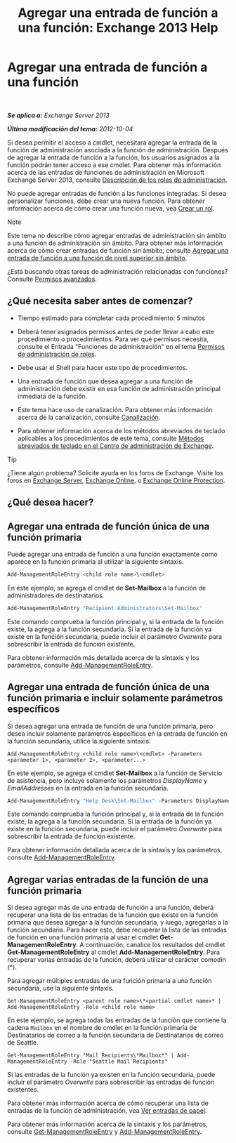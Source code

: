 ﻿---
title: 'Agregar una entrada de función a una función: Exchange 2013 Help'
TOCTitle: Agregar una entrada de función a una función
ms:assetid: 30cd37bc-b3e8-4f39-a8ba-a4c20b1b27b7
ms:mtpsurl: https://technet.microsoft.com/es-es/library/Dd335180(v=EXCHG.150)
ms:contentKeyID: 49895551
ms.date: 05/22/2018
mtps_version: v=EXCHG.150
ms.translationtype: MT
---

# Agregar una entrada de función a una función

 

_**Se aplica a:** Exchange Server 2013_

_**Última modificación del tema:** 2012-10-04_

Si desea permitir el acceso a cmdlet, necesitará agregar la entrada de la función de administración asociada a la función de administración. Después de agregar la entrada de función a la función, los usuarios asignados a la función podrán tener acceso a ese cmdlet. Para obtener más información acerca de las entradas de funciones de administración en Microsoft Exchange Server 2013, consulte [Descripción de los roles de administración](understanding-management-roles-exchange-2013-help.md).

No puede agregar entradas de función a las funciones integradas. Si desea personalizar funciones, debe crear una nueva función. Para obtener información acerca de cómo crear una función nueva, vea [Crear un rol](create-a-role-exchange-2013-help.md).


> [!NOTE]
> Este tema no describe cómo agregar entradas de administración sin ámbito a una función de administración sin ámbito. Para obtener más información acerca de cómo crear entradas de función sin ámbito, consulte <A href="add-a-role-entry-to-an-unscoped-top-level-role-exchange-2013-help.md">Agregar una entrada de función a una función de nivel superior sin ámbito</A>.



¿Está buscando otras tareas de administración relacionadas con funciones? Consulte [Permisos avanzados](advanced-permissions-exchange-2013-help.md).

## ¿Qué necesita saber antes de comenzar?

  - Tiempo estimado para completar cada procedimiento: 5 minutos

  - Deberá tener asignados permisos antes de poder llevar a cabo este procedimiento o procedimientos. Para ver qué permisos necesita, consulte el Entrada "Funciones de administración" en el tema [Permisos de administración de roles](role-management-permissions-exchange-2013-help.md).

  - Debe usar el Shell para hacer este tipo de procedimientos.

  - Una entrada de función que desea agregar a una función de administración debe existir en esa función de administración principal inmediata de la función.

  - Este tema hace uso de canalización. Para obtener más información acerca de la canalización, consulte [Canalización](https://technet.microsoft.com/es-es/library/aa998260\(v=exchg.150\)).

  - Para obtener información acerca de los métodos abreviados de teclado aplicables a los procedimientos de este tema, consulte [Métodos abreviados de teclado en el Centro de administración de Exchange](keyboard-shortcuts-in-the-exchange-admin-center-exchange-online-protection-help.md).


> [!TIP]
> ¿Tiene algún problema? Solicite ayuda en los foros de Exchange. Visite los foros en <A href="https://go.microsoft.com/fwlink/p/?linkid=60612">Exchange Server</A>, <A href="https://go.microsoft.com/fwlink/p/?linkid=267542">Exchange Online</A>, o <A href="https://go.microsoft.com/fwlink/p/?linkid=285351">Exchange Online Protection</A>.



## ¿Qué desea hacer?

## Agregar una entrada de función única de una función primaria

Puede agregar una entrada de función a una función exactamente como aparece en la función primaria al utilizar la siguiente sintaxis.

```powershell
Add-ManagementRoleEntry <child role name>\<cmdlet>
```

En este ejemplo, se agrega el cmdlet de **Set-Mailbox** a la función de administradores de destinatarios.

```powershell
Add-ManagementRoleEntry "Recipient Administrators\Set-Mailbox"
```

Este comando comprueba la función principal y, si la entrada de la función existe, la agrega a la función secundaria. Si la entrada de la función ya existe en la función secundaria, puede incluir el parámetro *Overwrite* para sobrescribir la entrada de función existente.

Para obtener información más detallada acerca de la sintaxis y los parámetros, consulte [Add-ManagementRoleEntry](https://technet.microsoft.com/es-es/library/dd351236\(v=exchg.150\)).

## Agregar una entrada de función única de una función primaria e incluir solamente parámetros específicos

Si desea agregar una entrada de función de una función primaria, pero desea incluir solamente parámetros específicos en la entrada de función en la función secundaria, utilice la siguiente sintaxis.

    Add-ManagementRoleEntry <child role name>\<cmdlet> -Parameters <parameter 1>, <parameter 2>, <parameter...>

En este ejemplo, se agrega el cmdlet **Set-Mailbox** a la función de Servicio de asistencia, pero incluye solamente los parámetros *DisplayName* y *EmailAddresses* en la entrada en la función secundaria.

```powershell
Add-ManagementRoleEntry "Help Desk\Set-Mailbox" -Parameters DisplayName, EmailAddresses
```

Este comando comprueba la función principal y, si la entrada de la función existe, la agrega a la función secundaria. Si la entrada de la función ya existe en la función secundaria, puede incluir el parámetro *Overwrite* para sobrescribir la entrada de función existente.

Para obtener información detallada acerca de la sintaxis y los parámetros, consulte [Add-ManagementRoleEntry](https://technet.microsoft.com/es-es/library/dd351236\(v=exchg.150\)).

## Agregar varias entradas de la función de una función primaria

Si desea agregar más de una entrada de función a una función, deberá recuperar una lista de las entradas de la función que existe en la función primaria que desea agregar a la función secundaria, y luego, agregarlas a la función secundaria. Para hacer esto, debe recuperar la lista de las entradas de función en una función primaria al usar el cmdlet **Get-ManagementRoleEntry**. A continuación, canalice los resultados del cmdlet **Get-ManagementRoleEntry** al cmdlet **Add-ManagementRoleEntry**. Para recuperar varias entradas de la función, deberá utilizar el carácter comodín (\*).

Para agregar múltiples entradas de una función primaria a una función secundaria, use la siguiente sintaxis.

    Get-ManagementRoleEntry <parent role name>\*<partial cmdlet name>* | Add-ManagementRoleEntry -Role <child role name>

En este ejemplo, se agrega todas las entradas de la función que contiene la cadena `Mailbox` en el nombre de cmdlet en la función primaria de Destinatarios de correo a la función secundaria de Destinatarios de correo de Seattle.

    Get-ManagementRoleEntry "Mail Recipients\*Mailbox*" | Add-ManagementRoleEntry -Role "Seattle Mail Recipients"

Si las entradas de la función ya existen en la función secundaria, puede incluir el parámetro *Overwrite* para sobrescribir las entradas de función existentes.

Para obtener más información acerca de cómo recuperar una lista de entradas de la función de administración, vea [Ver entradas de papel](view-role-entries-exchange-2013-help.md).

Para obtener más información acerca de la sintaxis y los parámetros, consulte [Get-ManagementRoleEntry](https://technet.microsoft.com/es-es/library/dd335210\(v=exchg.150\)) y [Add-ManagementRoleEntry](https://technet.microsoft.com/es-es/library/dd351236\(v=exchg.150\)).

